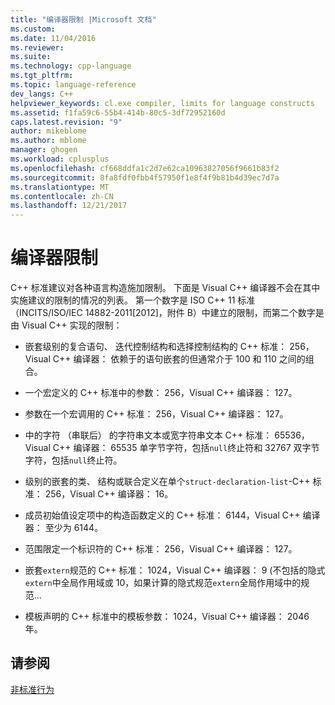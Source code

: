 ```yaml
---
title: "编译器限制 |Microsoft 文档"
ms.custom: 
ms.date: 11/04/2016
ms.reviewer: 
ms.suite: 
ms.technology: cpp-language
ms.tgt_pltfrm: 
ms.topic: language-reference
dev_langs: C++
helpviewer_keywords: cl.exe compiler, limits for language constructs
ms.assetid: f1fa59c6-55b4-414b-80c5-3df72952160d
caps.latest.revision: "9"
author: mikeblome
ms.author: mblome
manager: ghogen
ms.workload: cplusplus
ms.openlocfilehash: cf668ddfa1c2d7e62ca10963827056f9661b83f2
ms.sourcegitcommit: 8fa8fdf0fbb4f57950f1e8f4f9b81b4d39ec7d7a
ms.translationtype: MT
ms.contentlocale: zh-CN
ms.lasthandoff: 12/21/2017
---
```

# <a name="compiler-limits"></a>编译器限制
C++ 标准建议对各种语言构造施加限制。 下面是 Visual C++ 编译器不会在其中实施建议的限制的情况的列表。 第一个数字是 ISO C++ 11 标准（INCITS/ISO/IEC 14882-2011[2012]，附件 B）中建立的限制，而第二个数字是由 Visual C++ 实现的限制：  
  
-   嵌套级别的复合语句、 迭代控制结构和选择控制结构的 C++ 标准： 256，Visual C++ 编译器： 依赖于的语句嵌套的但通常介于 100 和 110 之间的组合。  
  
-   一个宏定义的 C++ 标准中的参数： 256，Visual C++ 编译器： 127。  
  
-   参数在一个宏调用的 C++ 标准： 256，Visual C++ 编译器： 127。  
  
-   中的字符 （串联后） 的字符串文本或宽字符串文本 C++ 标准： 65536，Visual C++ 编译器： 65535 单字节字符，包括`null`终止符和 32767 双字节字符，包括`null`终止符。  
  
-   级别的嵌套的类、 结构或联合定义在单个`struct-declaration-list`-C++ 标准： 256，Visual C++ 编译器： 16。  
  
-   成员初始值设定项中的构造函数定义的 C++ 标准： 6144，Visual C++ 编译器： 至少为 6144。  
  
-   范围限定一个标识符的 C++ 标准： 256，Visual C++ 编译器： 127。  
  
-   嵌套`extern`规范的 C++ 标准： 1024，Visual C++ 编译器： 9 (不包括的隐式`extern`中全局作用域或 10，如果计算的隐式规范`extern`全局作用域中的规范...  
  
-   模板声明的 C++ 标准中的模板参数： 1024，Visual C++ 编译器： 2046年。  
  
## <a name="see-also"></a>请参阅  
 [非标准行为](../cpp/nonstandard-behavior.md)